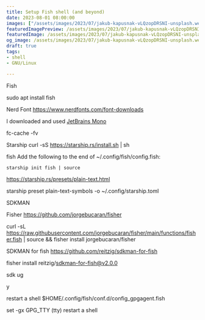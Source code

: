 ```yaml
---
title: Setup Fish shell (and beyond)
date: 2023-08-01 08:00:00
images: ["/assets/images/2023/07/jakub-kapusnak-vLQzopDRSNI-unsplash.webp"]
featuredImagePreview: /assets/images/2023/07/jakub-kapusnak-vLQzopDRSNI-unsplash.webp
featuredImage: /assets/images/2023/07/jakub-kapusnak-vLQzopDRSNI-unsplash.webp
og_image: /assets/images/2023/07/jakub-kapusnak-vLQzopDRSNI-unsplash.webp
draft: true
tags:
- shell
- GNU/Linux

---
```


Fish

sudo apt install fish


Nerd Font 
https://www.nerdfonts.com/font-downloads

I downloaded and used [JetBrains Mono](https://github.com/ryanoasis/nerd-fonts/releases/download/v3.0.2/JetBrainsMono.zip)

fc-cache -fv

Starship
curl -sS https://starship.rs/install.sh | sh




 fish
  Add the following to the end of ~/.config/fish/config.fish:

	starship init fish | source

https://starship.rs/presets/plain-text.html

starship preset plain-text-symbols -o ~/.config/starship.toml

SDKMAN


Fisher https://github.com/jorgebucaran/fisher

curl -sL https://raw.githubusercontent.com/jorgebucaran/fisher/main/functions/fisher.fish | source && fisher install jorgebucaran/fisher

SDKMAN for fish https://github.com/reitzig/sdkman-for-fish

fisher install reitzig/sdkman-for-fish@v2.0.0


sdk ug

y

restart a shell
$HOME/.config/fish/conf.d/config_gpgagent.fish

set -gx GPG_TTY (tty)
restart a shell
